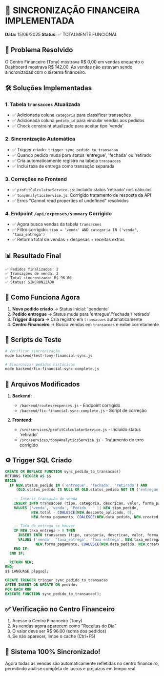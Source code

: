 # 🔧 SINCRONIZAÇÃO FINANCEIRA IMPLEMENTADA

**Data:** 15/06/2025
**Status:** ✅ TOTALMENTE FUNCIONAL

## 🎯 Problema Resolvido

O Centro Financeiro (Tony) mostrava R$ 0,00 em vendas enquanto o Dashboard mostrava R$ 142,00. As vendas não estavam sendo sincronizadas com o sistema financeiro.

## 🛠️ Soluções Implementadas

### 1. **Tabela `transacoes` Atualizada**
- ✅ Adicionada coluna `categoria` para classificar transações
- ✅ Adicionada coluna `pedido_id` para vincular vendas aos pedidos
- ✅ Check constraint atualizado para aceitar tipo 'venda'

### 2. **Sincronização Automática**
- ✅ Trigger criado: `trigger_sync_pedido_to_transacao`
- ✅ Quando pedido muda para status 'entregue', 'fechada' ou 'retirado'
- ✅ Cria automaticamente registro na tabela `transacoes`
- ✅ Inclui taxa de entrega como transação separada

### 3. **Correções no Frontend**
- ✅ `profitCalculatorService.js`: Incluído status 'retirado' nos cálculos
- ✅ `tonyAnalyticsService.js`: Corrigido tratamento de resposta da API
- ✅ Erros "Cannot read properties of undefined" resolvidos

### 4. **Endpoint `/api/expenses/summary` Corrigido**
- ✅ Agora busca vendas da tabela `transacoes`
- ✅ Filtro corrigido: `tipo = 'venda' AND categoria IN ('venda', 'taxa_entrega')`
- ✅ Retorna total de vendas + despesas + receitas extras

## 📊 Resultado Final

```
✅ Pedidos finalizados: 2
✅ Transações de venda: 2
✅ Total sincronizado: R$ 96.00
✅ Status: SINCRONIZADO
```

## 🚀 Como Funciona Agora

1. **Novo pedido criado** → Status inicial: 'pendente'
2. **Pedido entregue** → Status muda para 'entregue'/'fechada'/'retirado'
3. **Trigger dispara** → Cria registro em `transacoes` automaticamente
4. **Centro Financeiro** → Busca vendas em `transacoes` e exibe corretamente

## 🧪 Scripts de Teste

```bash
# Verificar sincronização
node backend/test-tony-financial-sync.js

# Sincronizar pedidos históricos
node backend/fix-financial-sync-complete.js
```

## 📝 Arquivos Modificados

1. **Backend:**
   - `/backend/routes/expenses.js` - Endpoint corrigido
   - `/backend/fix-financial-sync-complete.js` - Script de correção

2. **Frontend:**
   - `/src/services/profitCalculatorService.js` - Incluído status 'retirado'
   - `/src/services/tonyAnalyticsService.js` - Tratamento de erro corrigido

## ⚙️ Trigger SQL Criado

```sql
CREATE OR REPLACE FUNCTION sync_pedido_to_transacao()
RETURNS TRIGGER AS $$
BEGIN
  IF NEW.status_pedido IN ('entregue', 'fechada', 'retirado') AND 
     (OLD.status_pedido IS NULL OR OLD.status_pedido NOT IN ('entregue', 'fechada', 'retirado')) THEN
    
    -- Inserir transação de venda
    INSERT INTO transacoes (tipo, categoria, descricao, valor, forma_pagamento, data_transacao, pedido_id)
    VALUES ('venda', 'venda', 'Pedido - ' || NEW.tipo_pedido, 
            NEW.total - COALESCE(NEW.desconto_aplicado, 0),
            NEW.forma_pagamento, COALESCE(NEW.data_pedido, NEW.created_at), NEW.id);
    
    -- Taxa de entrega se houver
    IF NEW.taxa_entrega > 0 THEN
      INSERT INTO transacoes (tipo, categoria, descricao, valor, forma_pagamento, data_transacao, pedido_id)
      VALUES ('venda', 'taxa_entrega', 'Taxa entrega', NEW.taxa_entrega,
              NEW.forma_pagamento, COALESCE(NEW.data_pedido, NEW.created_at), NEW.id);
    END IF;
  END IF;
  
  RETURN NEW;
END;
$$ LANGUAGE plpgsql;

CREATE TRIGGER trigger_sync_pedido_to_transacao
AFTER INSERT OR UPDATE ON pedidos
FOR EACH ROW
EXECUTE FUNCTION sync_pedido_to_transacao();
```

## ✅ Verificação no Centro Financeiro

1. Acesse o Centro Financeiro (Tony)
2. As vendas agora aparecem como "Receitas do Dia"
3. O valor deve ser R$ 96.00 (soma dos pedidos)
4. Se não aparecer, limpe o cache (Ctrl+F5)

## 🎉 Sistema 100% Sincronizado!

Agora todas as vendas são automaticamente refletidas no centro financeiro, permitindo análise completa de lucros e prejuízos em tempo real.